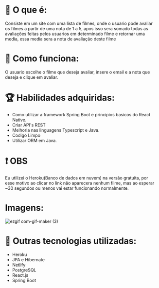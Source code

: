 # 💬 O que é: 
  Consiste em um site com uma lista de filmes, onde o usuario pode avaliar os filmes a partir de uma nota de 1 a 5,
apos isso sera somado todas as avaliações feitas pelos usuarios em determinado filme e retornar uma media, essa media sera 
a nota de avaliação deste filme

# 📃 Como funciona: 
  O usuario escolhe o filme que deseja avaliar, insere o email e a nota que deseja e clique em avaliar.
  
# 🏆 Habilidades adquiridas:
* Como utilizar a framework Spring Boot e principios basicos do React Native.
* Criar API's REST
* Melhoria nas linguagens Typescript e Java.
* Codigo Limpo
* Utilizar ORM em Java.

# :exclamation: OBS 
  Eu utilizei o Heroku(Banco de dados em nuvem) na versão gratuita, por esse motivo ao clicar no link não aparecera nenhum filme, mas ao esperar ~30 segundos ou menos vai estar funcionando normalmente.
# Imagens: 
![ezgif com-gif-maker (3)](https://user-images.githubusercontent.com/69250714/172501695-df26f399-0b07-4801-8570-e1f9f5c44579.gif)

# 🚀 Outras tecnologias utilizadas: 
* Heroku
* JPA e Hibernate
* Netlify
* PostgreSQL
* React.js
* Spring Boot

